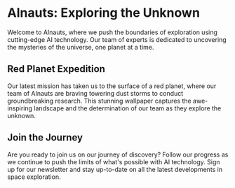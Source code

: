 <!--
Write me markdown content of website with wallpaper:

"A group of AInauts standing on the surface of a red planet, with towering dust storms raging in the distance."

The header of the page should not be copy of the text but rather a real content of the website which is using this wallpaper.
-->

<!--font:Montserrat.-->

# AInauts: Exploring the Unknown

Welcome to AInauts, where we push the boundaries of exploration using cutting-edge AI technology. Our team of experts is dedicated to uncovering the mysteries of the universe, one planet at a time.

## Red Planet Expedition

Our latest mission has taken us to the surface of a red planet, where our team of AInauts are braving towering dust storms to conduct groundbreaking research. This stunning wallpaper captures the awe-inspiring landscape and the determination of our team as they explore the unknown.

## Join the Journey

Are you ready to join us on our journey of discovery? Follow our progress as we continue to push the limits of what's possible with AI technology. Sign up for our newsletter and stay up-to-date on all the latest developments in space exploration.
